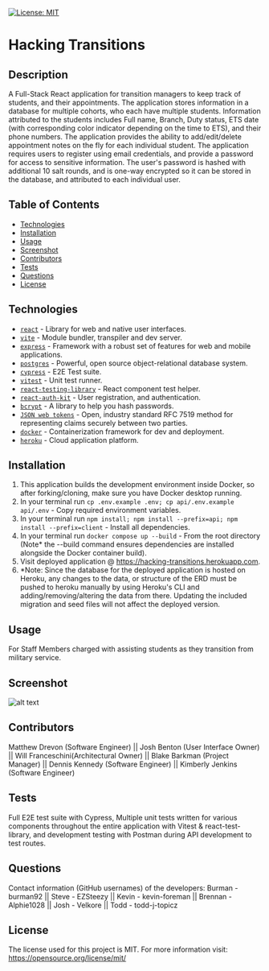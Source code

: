 [![License: MIT](https://img.shields.io/badge/License-MIT-yellow.svg)](https://opensource.org/licenses/MIT)


# Hacking Transitions

## Description
A Full-Stack React application for transition managers to keep track of students, and their appointments. The application stores information in a database for multiple cohorts, who each have multiple students. Information attributed to the students includes Full name, Branch, Duty status, ETS date (with corresponding color indicator depending on the time to ETS), and their phone numbers. The application  provides the ability to add/edit/delete appointment notes on the fly for each individual student. The application requires users to register using email credentials, and provide a password for access to sensitive information. The user's password is hashed with additional 10 salt rounds, and is one-way encrypted so it can be stored in the database, and attributed to each individual user.

## Table of Contents
* [Technologies](#technologies)
* [Installation](#installation)
* [Usage](#usage)
* [Screenshot](#screenshot)
* [Contributors](#contributors)
* [Tests](#tests)
* [Questions](#questions)
* [License](#license) 

## Technologies

- [`react`](https://react.dev) - Library for web and native user interfaces.
- [`vite`](https://vitejs.dev/) - Module bundler, transpiler and dev server.
- [`express`](https://expressjs.com)  - Framework with a robust set of features for web and mobile applications.
- [`postgres`](https://postgresql.org) - Powerful, open source object-relational database system.
- [`cypress`](https://cypress.io/) - E2E Test suite.
- [`vitest`](https://vitest.dev/) - Unit test runner.
- [`react-testing-library`](https://testing-library.com/docs/react-testing-library/api/) - React component test helper.
- [`react-auth-kit`](https://authkit.arkadip.dev/) - User registration, and authentication.
- [`bcrypt`](https://www.npmjs.com/package/bcrypt) - A library to help you hash passwords.
- [`JSON web tokens`](https://jwt.io/) - Open, industry standard RFC 7519 method for representing claims securely between two parties.
- [`docker`](https://www.docker.com/) - Containerization framework for dev and deployment.
- [`heroku`](https://www.heroku.com) - Cloud application platform.

## Installation
1. This application builds the development environment inside Docker, so after forking/cloning, make sure you have Docker desktop running.
2. In your terminal run `cp .env.example .env; cp api/.env.example api/.env` - Copy required environment variables.
3. In your terminal run `npm install; npm install --prefix=api; npm install --prefix=client` - Install all dependencies.
4. In your terminal run `docker compose up --build` - From the root directory (Note* the --build command ensures dependencies are installed alongside the Docker container build).
5. Visit deployed application @ https://hacking-transitions.herokuapp.com.
6. *Note: Since the database for the deployed application is hosted on Heroku, any changes to the data, or structure of the ERD must be pushed to heroku manually by using Heroku's CLI and adding/removing/altering the data from there. Updating the included migration and seed files will not affect the deployed version.

## Usage
For Staff Members charged with assisting students as they transition from military service.

## Screenshot
![alt text](assets/images/hacking-transitions-1.png)

## Contributors
Matthew Drevon (Software Engineer) || Josh Benton (User Interface Owner) || Will Franceschini(Architectural Owner) || Blake Barkman (Project Manager) || Dennis Kennedy (Software Engineer) || Kimberly Jenkins (Software Engineer)

## Tests
Full E2E test suite with Cypress, Multiple unit tests written for various components throughout the entire application with Vitest & react-test-library, and development testing with Postman during API development to test routes.

## Questions
Contact information (GitHub usernames) of the developers:
Burman - burman92 || Steve - EZSteezy || Kevin - kevin-foreman || Brennan - Alphie1028 || Josh - Velkore || Todd - todd-j-topicz 

## License
The license used for this project is MIT.
For more information visit: https://opensource.org/license/mit/
